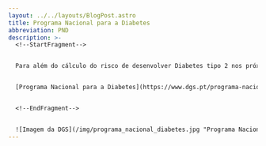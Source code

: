 ```yaml
---
layout: ../../layouts/BlogPost.astro
title: Programa Nacional para a Diabetes
abbreviation: PND
description: >-
  <!--StartFragment-->


  Para além do cálculo do risco de desenvolver Diabetes tipo 2 nos próximos 10 anos poderá aceder a outras informações e recomendações sobre a Diabetes e as suas complicações, clicando em:


  [Programa Nacional para a Diabetes](https://www.dgs.pt/programa-nacional-para-a-diabetes)


  <!--EndFragment-->


  ![Imagem da DGS](/img/programa_nacional_diabetes.jpg "Programa Nacional para a Diabetes")
---
```

